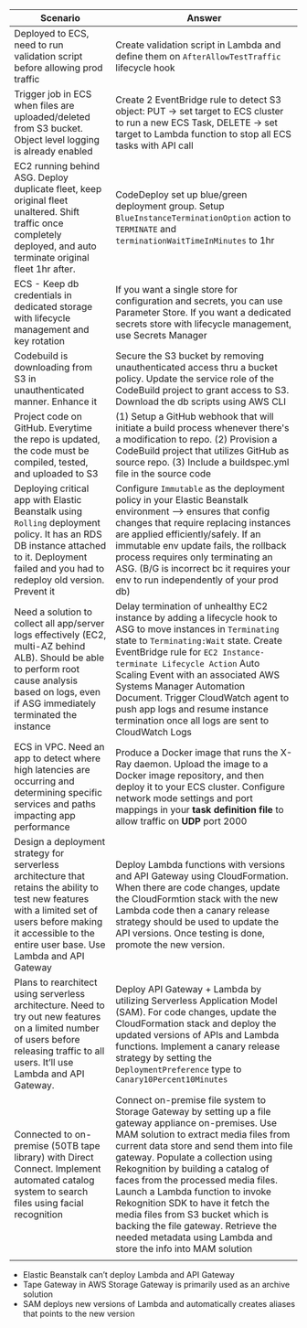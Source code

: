 
| Scenario                                                                                                                                                                                                           | Answer                                                                                                                                                                                                                                                                                                                                                                                                                                                                                                                             |
| ------------------------------------------------------------------------------------------------------------------------------------------------------------------------------------------------------------------ | ---------------------------------------------------------------------------------------------------------------------------------------------------------------------------------------------------------------------------------------------------------------------------------------------------------------------------------------------------------------------------------------------------------------------------------------------------------------------------------------------------------------------------------- |
| Deployed to ECS, need to run validation script before allowing prod traffic                                                                                                                                        | Create validation script in Lambda and define them on `AfterAllowTestTraffic` lifecycle hook                                                                                                                                                                                                                                                                                                                                                                                                                                       |
| Trigger job in ECS when files are uploaded/deleted from S3 bucket. Object level logging is already enabled                                                                                                         | Create 2 EventBridge rule to detect S3 object: PUT -> set target to ECS cluster to run a new ECS Task, DELETE -> set target to Lambda function to stop all ECS tasks with API call                                                                                                                                                                                                                                                                                                                                                 |
| EC2 running behind ASG. Deploy duplicate fleet, keep original fleet unaltered. Shift traffic once completely deployed, and auto terminate original fleet 1hr after.                                                | CodeDeploy set up blue/green deployment group. Setup `BlueInstanceTerminationOption` action to `TERMINATE` and `terminationWaitTimeInMinutes` to 1hr                                                                                                                                                                                                                                                                                                                                                                               |
| ECS - Keep db credentials in dedicated storage with lifecycle management and key rotation                                                                                                                          | If you want a single store for configuration and secrets, you can use Parameter Store. If you want a dedicated secrets store with lifecycle management, use Secrets Manager                                                                                                                                                                                                                                                                                                                                                        |
| Codebuild is downloading from S3 in unauthenticated manner. Enhance it                                                                                                                                             | Secure the S3 bucket by removing unauthenticated access thru a bucket policy. Update the service role of the CodeBuild project to grant access to S3. Download the db scripts using AWS CLI                                                                                                                                                                                                                                                                                                                                        |
| Project code on GitHub. Everytime the repo is updated, the code must be compiled, tested, and uploaded to S3                                                                                                       | (1) Setup a GitHub webhook that will initiate a build process whenever there's a modification to repo. (2) Provision a CodeBuild project that utilizes GitHub as source repo. (3) Include a buildspec.yml file in the source code                                                                                                                                                                                                                                                                                                  |
| Deploying critical app with Elastic Beanstalk using `Rolling` deployment policy. It has an RDS DB instance attached to it. Deployment failed and you had to redeploy old version. Prevent it                       | Configure `Immutable` as the deployment policy in your Elastic Beanstalk environment --> ensures that config changes that require replacing instances are applied efficiently/safely. If an immutable env update fails, the rollback process requires only terminating an ASG. (B/G is incorrect bc it requires your env to run independently of your prod db)                                                                                                                                                                     |
| Need a solution to collect all app/server logs effectively (EC2, multi-AZ behind ALB). Should be able to perform root cause analysis based on logs, even if ASG immediately terminated the instance                | Delay termination of unhealthy EC2 instance by adding a lifecycle hook to ASG to move instances in `Terminating` state to `Terminating:Wait` state. Create EventBridge rule for `EC2 Instance-terminate Lifecycle Action` Auto Scaling Event with an associated AWS Systems Manager Automation Document. Trigger CloudWatch agent to push app logs and resume instance termination once all logs are sent to CloudWatch Logs                                                                                                       |
| ECS in VPC. Need an app to detect where high latencies are occurring and determining specific services and paths impacting app performance                                                                         | Produce a Docker image that runs the X-Ray daemon. Upload the image to a Docker image repository, and then deploy it to your ECS cluster. Configure network mode settings and port mappings in your **task definition file** to allow traffic on **UDP** port 2000                                                                                                                                                                                                                                                                 |
| Design a deployment strategy for serverless architecture that retains the ability to test new features with a limited set of users before making it accessible to the entire user base. Use Lambda and API Gateway | Deploy Lambda functions with versions and API Gateway using CloudFormation. When there are code changes, update the CloudFormtion stack with the new Lambda code then a canary release strategy should be used to update the API versions. Once testing is done, promote the new version.                                                                                                                                                                                                                                          |
| Plans to rearchitect using serverless architecture. Need to try out new features on a limited number of users before releasing traffic to all users. It’ll use Lambda and API Gateway.                             | Deploy API Gateway + Lambda by utilizing Serverless Application Model (SAM). For code changes, update the CloudFormation stack and deploy the updated versions of APIs and Lambda functions. Implement a canary release strategy by setting the `DeploymentPreference` type to `Canary10Percent10Minutes`                                                                                                                                                                                                                          |
| Connected to on-premise (50TB tape library) with Direct Connect. Implement automated catalog system to search files using facial recognition                                                                       | Connect on-premise file system to Storage Gateway by setting up a file gateway appliance on-premises. Use MAM solution to extract media files from current data store and send them into file gateway. Populate a collection using Rekognition by building a catalog of faces from the processed media files. Launch a Lambda function to invoke Rekognition SDK to have it fetch the media files from S3 bucket which is backing the file gateway. Retrieve the needed metadata using Lambda and store the info into MAM solution |
|                                                                                                                                                                                                                    |                                                                                                                                                                                                                                                                                                                                                                                                                                                                                                                                    |



- Elastic Beanstalk can’t deploy Lambda and API Gateway
- Tape Gateway in AWS Storage Gateway is primarily used as an archive solution
- SAM deploys new versions of Lambda and automatically creates aliases that points to the new version